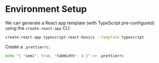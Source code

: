 # Environment Setup

We can generate a React app template (with TypeScript pre-configured) using the
`create-react-app` CLI:

```sh
create-react-app typescript-react-basics --template typescript
```

Create a `.prettierrc`:

```sh
echo "{ "semi": true, "tabWidth": 4 }" >> .prettierrc
```
